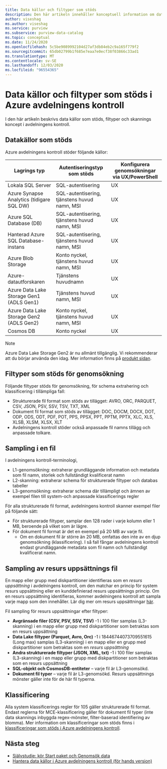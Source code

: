 ```yaml
---
title: Data källor och filtyper som stöds
description: Den här artikeln innehåller konceptuell information om data källor och filtyper som stöds i avdelningens kontroll.
author: viseshag
ms.author: viseshag
ms.service: purview
ms.subservice: purview-data-catalog
ms.topic: conceptual
ms.date: 11/24/2020
ms.openlocfilehash: 5c5be9089992104d27af3db84eb2c9a165f779f2
ms.sourcegitcommit: 65db02799b1f685e7eaa7e0ecf38f03866c33ad1
ms.translationtype: MT
ms.contentlocale: sv-SE
ms.lasthandoff: 12/03/2020
ms.locfileid: "96554365"
---
```

# <a name="supported-data-sources-and-file-types-in-azure-purview"></a>Data källor och filtyper som stöds i Azure avdelningens kontroll

I den här artikeln beskrivs data källor som stöds, filtyper och skannings koncept i avdelningens kontroll.

## <a name="supported-data-sources"></a>Datakällor som stöds

Azure avdelningens kontroll stöder följande källor:

| Lagrings typ | Autentiseringstyp som stöds | Konfigurera genomsökningar via UX/PowerShell |
| ---------- | ------------------- | ------------------------------ |
| Lokala SQL Server                   | SQL-autentisering                        | UX                                |
| Azure Synapse Analytics (tidigare SQL DW)            | SQL-autentisering, tjänstens huvud namn, MSI               | UX                             |
| Azure SQL Database (DB)                  | SQL-autentisering, tjänstens huvud namn, MSI               | UX |
| Hanterad Azure SQL Database-instans      | SQL-autentisering, tjänstens huvud namn, MSI               | UX    |
| Azure Blob Storage                       | Konto nyckel, tjänstens huvud namn, MSI | UX            |
| Azure-datautforskaren                      | Tjänstens huvudnamn                              | UX            |
| Azure Data Lake Storage Gen1 (ADLS Gen1) | Tjänstens huvud namn, MSI                              | UX            |
| Azure Data Lake Storage Gen2 (ADLS Gen2) | Konto nyckel, tjänstens huvud namn, MSI            | UX            |
| Cosmos DB                                 | Konto nyckel                                    | UX            |


> [!Note]
> Azure Data Lake Storage Gen2 är nu allmänt tillgänglig. Vi rekommenderar att du börjar använda den idag. Mer information finns på [produkt sidan](https://azure.microsoft.com/en-us/services/storage/data-lake-storage/).

## <a name="file-types-supported-for-scanning"></a>Filtyper som stöds för genomsökning

Följande filtyper stöds för genomsökning, för schema extrahering och klassificering i tillämpliga fall:

- Strukturerade fil format som stöds av tillägget: AVRO, ORC, PARQUET, CSV, JSON, PSV, SSV, TSV, TXT, XML
- Dokument fil format som stöds av tillägget: DOC, DOCM, DOCX, DOT, ODP, ODS, ODT, PDF, POT, PPS, PPSX, PPT, PPTM, PPTX, XLC, XLS, XLSB, XLSM, XLSX, XLT
- Avdelningens kontroll stöder också anpassade fil namns tillägg och anpassade tolkare.

## <a name="sampling-within-a-file"></a>Sampling i en fil

I avdelningens kontroll-terminologi,
- L1-genomsökning: extraherar grundläggande information och metadata som fil namn, storlek och fullständigt kvalificerat namn
- L2-skanning: extraherar schema för strukturerade filtyper och databas tabeller
- L3-genomsökning: extraherar schema där tillämpligt och ämnen av exempel filen till system-och anpassade klassificerings regler

För alla strukturerade fil format, avdelningens kontroll skanner exempel filer på följande sätt:

- För strukturerade filtyper, samplar den 128 rader i varje kolumn eller 1 MB, beroende på vilket som är lägre.
- För dokument fil format är det en exempel på 20 MB av varje fil.
    - Om en dokument fil är större än 20 MB, omfattas den inte av en djup genomsökning (klassificering). I så fall fångar avdelningens kontroll endast grundläggande metadata som fil namn och fullständigt kvalificerat namn.

## <a name="resource-set-file-sampling"></a>Sampling av resurs uppsättnings fil

En mapp eller grupp med diskpartitioner identifieras som en *resurs uppsättning* i avdelningens kontroll, om den matchar en princip för system resurs uppsättning eller en kunddefinierad resurs uppsättnings princip. Om en resurs uppsättning identifieras, kommer avdelningens kontroll att sampla varje mapp som den innehåller. Lär dig mer om resurs uppsättningar [här](concept-resource-sets.md).

Fil sampling för resurs uppsättningar efter filtyper:

- **Avgränsade filer (CSV, PSV, SSV, TSV)** -1 i 100 filer samplas (L3-skanning) i en mapp eller grupp med diskpartitioner som betraktas som en resurs uppsättning
- **Data Lake filtyper (Parquet, Avro, Orc)** -1 i 18446744073709551615 (Long max) samplas (L3-skanning) i en mapp eller en grupp med diskpartitioner som betraktas som en *resurs uppsättning*
- **Andra strukturerade filtyper (JSON, XML, txt)** -1 i 100 filer samplas (L3-skanning) i en mapp eller grupp med diskpartitioner som betraktas som en resurs uppsättning
- **SQL-objekt och CosmosDB-entiteter** – varje fil är L3-genomsökd.
- **Dokument fil typer** – varje fil är L3-genomsökd. Resurs uppsättnings mönster gäller inte för de här fil typerna.

## <a name="classification"></a>Klassificering

Alla system klassificerings regler för 105 gäller strukturerade fil format. Endast reglerna för MCE-klassificering gäller för dokument fil typer (inte data skannings inbyggda regex-mönster, filter-baserad identifiering av blomma). Mer information om klassificeringar som stöds finns i [klassificeringar som stöds i Azure avdelningens kontroll](supported-classifications.md).

## <a name="next-steps"></a>Nästa steg

- [Självstudie: kör Start paket och Genomsök data](tutorial-scan-data.md)
- [Hantera data källor i Azure avdelningens kontroll (för hands version)](manage-data-sources.md)